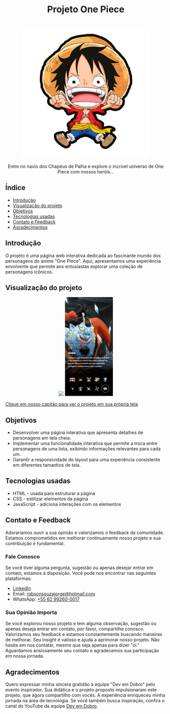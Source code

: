 <h1 align="center">Projeto One Piece </h1> <br>
<p align="center" id=Luffy>
  <a href="https://robson-jorge.github.io/One-piece/">
    <img alt="Luffy" title="Luffy" src="./src/imagens/Luffy.png" width="400">
  </a>
</p>

<p align="center">
  Entre no navio dos Chapéus de Palha e explore o incrível universo de One Piece com nossos heróis...
</p>

## Índice

- [Introdução](#introdução)
- [Visualização do projeto](#Visualização-do-projeto)
- [Objetivos](#Objetivos)
- [Tecnologias usadas](Tecnologias-usadas)
- [Contato e Feedback](#contato-e-feedback)
- [Agradecimentos](#Agradecimentos)


## Introdução

O projeto é uma página web interativa dedicada ao fascinante mundo dos personagens do anime "One Piece". Aqui, apresentamos uma experiência envolvente que permite aos entusiastas explorar uma coleção de personagens icônicos.

## Visualização do projeto

<p align="center">
  <img src="./src/imagens/Design/Projeto-one-piece-desktop.gif" width=550>
  <img src="./src/imagens/Design/Projeto-one-piece-mobile.gif" width=150>
</p>

[Clique em nosso capitão para ver o projeto em sua própria tela](#Luffy)

## Objetivos

- Desenvolver uma página interativa que apresenta detalhes de personagens em tela cheia.
- Implementar uma funcionalidade interativa que permite a troca entre personagens de uma lista, exibindo informações relevantes para cada um.
- Garantir a responsividade do layout para uma experiência consistente em diferentes tamanhos de tela.

## Tecnologias usadas

- HTML - usada para estruturar a página
- CSS - estilizar elementos da página
- JavaScript - adiciona interações com os elementos

## Contato e Feedback

Adoraríamos ouvir a sua opinião e valorizamos o feedback da comunidade. Estamos comprometidos em melhorar continuamente nosso projeto e sua contribuição é fundamental.

### Fale Conosco

Se você tiver alguma pergunta, sugestão ou apenas desejar entrar em contato, estamos à disposição. Você pode nos encontrar nas seguintes plataformas:

- [LinkedIn](https://www.linkedin.com/in/robson-jorge-62a12a26a/)
- Email: [robsonsouzajorge@hotmail.com](mailto:robsonsouzajorge@hotmail.com)
- WhatsApp: [+55 62 99260-0017]([Whatsapp](https://api.whatsapp.com/send/?phone=%2B556292600017&text&type=phone_number&app_absent=0))

### Sua Opinião Importa

Se você explorou nosso projeto e tem alguma observação, sugestão ou apenas deseja entrar em contato, por favor, compartilhe conosco. Valorizamos seu feedback e estamos constantemente buscando maneiras de melhorar. Seu insight é valioso e ajuda a aprimorar nosso projeto. Não hesite em nos contatar, mesmo que seja apenas para dizer "oi." Aguardamos ansiosamente seu contato e agradecemos sua participação em nossa jornada.



## Agradecimentos

Quero expressar minha sincera gratidão à equipe "Dev em Dobro" pelo evento inspirador. Sua didática e o projeto proposto impulsionaram este projeto, que agora compartilho com vocês. A experiência enriqueceu minha jornada na área de tecnologia. Se você também busca inspiração, confira o canal do YouTube da equipe [Dev em Dobro](https://www.youtube.com/@DevemDobro).
